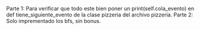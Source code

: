 Parte 1:
Para verificar que todo este bien poner un print(self.cola_evento) en def tiene_siguiente_evento de la clase pizzeria del archivo pizzeria.
Parte 2:
Solo imprementado los bfs, sin bonus.
